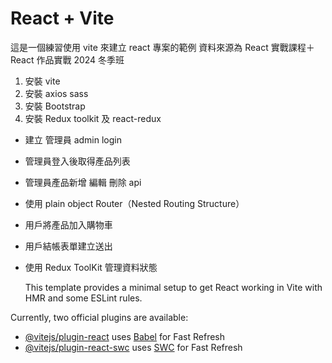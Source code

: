 # React + Vite

這是一個練習使用 vite 來建立 react 專案的範例
資料來源為 React 實戰課程＋ React 作品實戰 2024 冬季班

1. 安裝 vite
2. 安裝 axios sass
3. 安裝 Bootstrap
4. 安裝 Redux toolkit 及 react-redux

- 建立 管理員 admin login
- 管理員登入後取得產品列表
- 管理員產品新增 編輯 刪除 api
- 使用 plain object Router（Nested Routing Structure）
- 用戶將產品加入購物車
- 用戶結帳表單建立送出
- 使用 Redux ToolKit 管理資料狀態

  This template provides a minimal setup to get React working in Vite with HMR and some ESLint rules.

Currently, two official plugins are available:

- [@vitejs/plugin-react](https://github.com/vitejs/vite-plugin-react/blob/main/packages/plugin-react/README.md) uses [Babel](https://babeljs.io/) for Fast Refresh
- [@vitejs/plugin-react-swc](https://github.com/vitejs/vite-plugin-react-swc) uses [SWC](https://swc.rs/) for Fast Refresh

